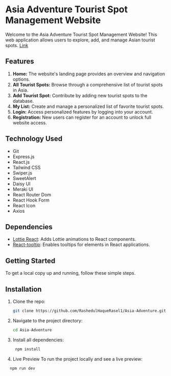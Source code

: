 # Asia Adventure Tourist Spot Management Website

Welcome to the Asia Adventure Tourist Spot Management Website! This web application allows users to explore, add, and manage Asian tourist spots. [Link](https://asiaadventure-rasel.surge.sh/)

## Features

1. **Home:** The website's landing page provides an overview and navigation options.
2. **All Tourist Spots:** Browse through a comprehensive list of tourist spots in Asia.
3. **Add Tourist Spot:** Contribute by adding new tourist spots to the database.
4. **My List:** Create and manage a personalized list of favorite tourist spots.
5. **Login:** Access personalized features by logging into your account.
6. **Registration:** New users can register for an account to unlock full website access.



## Technology Used

- Git
- Express.js
- React.js
- Tailwind CSS
- Swiper.js
- SweetAlert
- Daisy UI
- Meraki UI
- React Router Dom
- React Hook Form
- React Icon
- Axios



## Dependencies

- [Lottie React](https://www.npmjs.com/package/lottie-react): Adds Lottie animations to React components.
- [React-tooltip](https://www.npmjs.com/package/react-tooltip): Enables tooltips for elements in React applications.




## Getting Started

To get a local copy up and running, follow these simple steps.

## Installation

1. Clone the repo:
   ```sh
   git clone https://github.com/RashedulHaqueRasel1/Asia-Adventure.git

2. Navigate to the project directory:
   ```sh
   cd Asia-Adventure


3. Install all dependencies:
   
   ```sh
    npm install
   
4. Live Preview
To run the project locally and see a live preview:
```sh
  npm run dev
